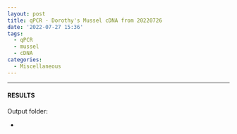 ```yaml
---
layout: post
title: qPCR - Dorothy's Mussel cDNA from 20220726
date: '2022-07-27 15:36'
tags: 
  - qPCR
  - mussel
  - cDNA
categories: 
  - Miscellaneous
---
```




---

#### RESULTS

Output folder:

- []()


